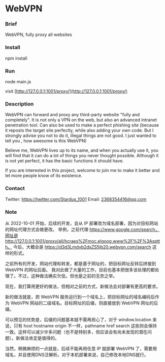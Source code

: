 # WebVPN

### Brief
WebVPN, fully proxy all websites

### Install
npm install

### Run
node main.js

visit [http://127.0.0.1:1001/proxy/](http://127.0.0.1:1001/proxy/)

### Description
WebVPN can forward and proxy any third-party website "fully and completely". It is not only a VPN on the web, but also an advanced intranet penetration tool. Can also be used to make a perfect phishing site (because it reposts the target site perfectly, while also adding your own code. But I strongly advise you not to do it, illegal things are not good. I just wanted to tell you , how awesome is this WebVPN)

Believe me, WebVPN lives up to its name, and when you actually use it, you will find that it can do a lot of things you never thought possible. Although it is not yet perfect, it has the basic functions it should have.

If you are interested in this project, welcome to join me to make it better and let more people know of its existence.

### Contact
Twitter: https://twitter.com/Stardus_1001
Email: 2368354416@qq.com

### Note
从 2022-10-01 开始，后续的开发，会从 IP 部署改为域名部署，因为对目标网站的网址代理方式会做更改。
举例，之前代理 https://www.google.com/search，网址是 http://127.0.0.1:1001/proxy/all/hcraes%2Fmoc.elgoog.www%2F%2F%3Asptth。
今后，大概会是 https://d3d3Lmdvb2dsZS5jb20.webvpn.com/search 这样的形式。

之前所有的开发，网站代理和转发，都是基于网址的，把目标网址反转后拼接到 WebVPN 的网址后面。
我对此做了大量的工作，目前也基本把很多该处理的都处理了。不过，这种做法确实欠佳。但也是之前的无奈之举。

现在，我打算用更好的做法，但相对之前的方式，新做法会对部署有更高的要求。

新的做法就是，把 WebVPN 服务运行到一个域名上，把目标网址的域名编码后作为 WebVPN 网站的二级域名。目标网址的后缀，则直接放到 WebVPN 网址的后缀。

可以预见的优势是，后缀的问题基本就不需再担心了，对于 window.location 来说，只有 host hostname origin 不一样，pathname href search 这些则会保持一致。这样可以减少许多问题（也不是特别多，但应该会有尚未发现的潜在问题）。新做法肯定是值得的。

当然，稍微麻烦的一点就是，后续不能再用任意 IP 就部署 WebVPN 了，需要用域名，并且使用DNS泛解析。对于本机部署来说，自己修改本地DNS就行。
